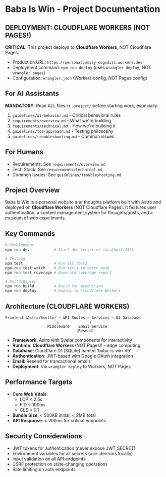 # Baba Is Win - Project Documentation

## DEPLOYMENT: CLOUDFLARE WORKERS (NOT PAGES!)
**CRITICAL**: This project deploys to **Cloudflare Workers**, NOT Cloudflare Pages. 
- Production URL: `https://personal.emily-cogsdill.workers.dev`
- Deployment command: `npm run deploy` (uses `wrangler deploy`, NOT `wrangler pages`)
- Configuration: `wrangler.json` (Workers config, NOT Pages config)

## For AI Assistants
**MANDATORY**: Read ALL files in `.project/` before starting work, especially:
1. `guidelines/ai-behavior.md` - Critical behavioral rules
2. `requirements/overview.md` - What we're building
3. `requirements/technical.md` - How we're building it
4. `guidelines/tdd-approach.md` - Testing philosophy
5. `guidelines/troubleshooting.md` - Common issues

## For Humans
- Requirements: See `requirements/overview.md`  
- Tech Stack: See `requirements/technical.md`
- Common Issues: See `guidelines/troubleshooting.md`

## Project Overview
Baba Is Win is a personal website and thoughts platform built with Astro and deployed on **Cloudflare Workers** (NOT Cloudflare Pages). It features user authentication, a content management system for thoughts/posts, and a museum of web experiments.

## Key Commands
```bash
# Development
npm run dev           # Start dev server on localhost:4321

# Testing
npm test              # Run all tests
npm run test:watch    # Run tests in watch mode
npm run test:coverage # Generate coverage report

# Build/Deploy
npm run build         # Build for production
npm run deploy        # Deploy to Cloudflare Workers
```

## Architecture (CLOUDFLARE WORKERS)
```
Frontend (Astro/Svelte) → API Routes → Services → D1 Database
                       ↓              ↓
                   Middleware    Email Service
                                (Resend)
```
- **Framework**: Astro with Svelte components for interactivity
- **Runtime**: **Cloudflare Workers** (NOT Pages!) - edge computing
- **Database**: Cloudflare D1 (SQLite) named 'baba-is-win-db'
- **Authentication**: JWT-based with Google OAuth integration
- **Email**: Resend for transactional emails
- **Deployment**: Via `wrangler deploy` to Workers, NOT Pages

## Performance Targets
- **Core Web Vitals**: 
  - LCP < 2.5s
  - FID < 100ms  
  - CLS < 0.1
- **Bundle Size**: < 500KB initial, < 2MB total
- **API Response**: < 200ms for critical endpoints

## Security Considerations
- JWT tokens for authentication (never expose JWT_SECRET)
- Environment variables for all secrets (use .dev.vars locally)
- Input validation on all API endpoints
- CSRF protection on state-changing operations
- Rate limiting on auth endpoints